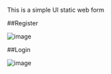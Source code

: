 This is a simple UI static web form

##Register

![image](https://user-images.githubusercontent.com/114552811/200159352-bd47879c-ec5e-4863-b629-587114926614.png)

##Login

![image](https://user-images.githubusercontent.com/114552811/200159337-4ad4dd54-d264-4a84-8b6a-e91d8b79ded9.png)
